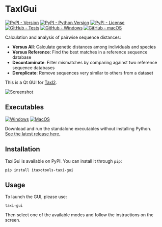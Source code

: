# TaxIGui

[![PyPI - Version](https://img.shields.io/pypi/v/itaxotools-taxi-gui)](
    https://pypi.org/project/itaxotools-taxi-gui)
[![PyPI - Python Version](https://img.shields.io/pypi/pyversions/itaxotools-taxi-gui)](
    https://pypi.org/project/itaxotools-taxi-gui)
[![PyPI - License](https://img.shields.io/pypi/l/itaxotools-taxi-gui)](
    https://pypi.org/project/itaxotools-taxi-gui)
[![GitHub - Tests](https://img.shields.io/github/actions/workflow/status/iTaxoTools/TaxIGui/test.yml?label=tests)](
    https://github.com/iTaxoTools/TaxIGui/actions/workflows/test.yml)
[![GitHub - Windows](https://img.shields.io/github/actions/workflow/status/iTaxoTools/TaxIGui/windows.yml?label=windows)](
    https://github.com/iTaxoTools/TaxIGui/actions/workflows/windows.yml)
[![GitHub - macOS](https://img.shields.io/github/actions/workflow/status/iTaxoTools/TaxIGui/macos.yml?label=macos)](
    https://github.com/iTaxoTools/TaxIGui/actions/workflows/macos.yml)

Calculation and analysis of pairwise sequence distances:

- **Versus All**: Calculate genetic distances among individuals and species
- **Versus Reference**: Find the best matches in a reference sequence database
- **Decontaminate**: Filter mismatches by comparing against two reference sequence databases
- **Dereplicate**: Remove sequences very similar to others from a dataset

This is a Qt GUI for [TaxI2](https://github.com/iTaxoTools/TaxI2).

![Screenshot](images/screenshot.png)

## Executables

[![Windows](https://img.shields.io/badge/Windows-blue.svg?style=for-the-badge&logo=windows)](
    https://github.com/iTaxoTools/TaxIGui/releases/latest)
[![MacOS](https://img.shields.io/badge/macOS-gray.svg?style=for-the-badge&logo=apple)](
    https://github.com/iTaxoTools/TaxIGui/releases/latest)

Download and run the standalone executables without installing Python.</br>
[See the latest release here.](https://github.com/iTaxoTools/TaxIGui/releases/latest)

## Installation

TaxIGui is available on PyPI. You can install it through `pip`:

```
pip install itaxotools-taxi-gui
```

## Usage

To launch the GUI, please use:
```
taxi-gui
```

Then select one of the available modes and follow the instructions on the screen.
